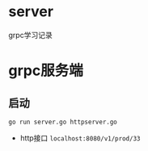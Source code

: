 # server
grpc学习记录
# grpc服务端

## 启动
`go run server.go httpserver.go`

-   http接口 `localhost:8080/v1/prod/33`
